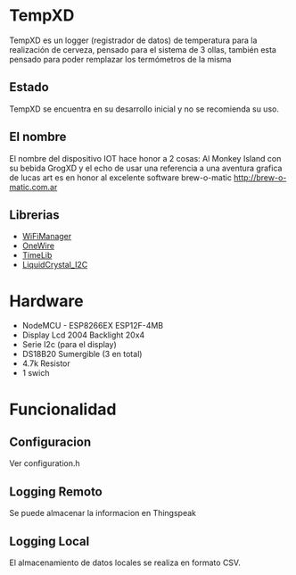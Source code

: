 # TempXD
TempXD es un logger (registrador de datos) de temperatura para la realización de cerveza, pensado para el sistema de 3 ollas, también esta pensado para poder remplazar los termómetros de la misma

## Estado
TempXD se encuentra en su desarrollo inicial y no se recomienda su uso.

## El nombre
El nombre del dispositivo IOT hace honor a 2 cosas: Al Monkey Island con su bebida GrogXD y el echo de usar una referencia a una aventura grafica de lucas art es en honor al excelente software brew-o-matic http://brew-o-matic.com.ar

## Librerias

* [WiFiManager](https://github.com/vitotai/WiFiManager)
* [OneWire](https://github.com/PaulStoffregen/OneWire)
* [TimeLib](https://github.com/PaulStoffregen/Time)
* [LiquidCrystal_I2C](https://github.com/fdebrabander/Arduino-LiquidCrystal-I2C-library)

# Hardware

* NodeMCU - ESP8266EX ESP12F-4MB
* Display Lcd 2004 Backlight 20x4 
* Serie I2c (para el display)
* DS18B20 Sumergible (3 en total)
* 4.7k Resistor
* 1 swich

# Funcionalidad

## Configuracion

Ver configuration.h

## Logging Remoto

Se puede almacenar la informacion en Thingspeak

## Logging Local

El almacenamiento de datos locales se realiza en formato CSV.


